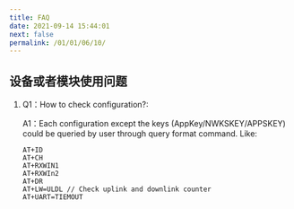 ```yaml
---
title: FAQ
date: 2021-09-14 15:44:01
next: false
permalink: /01/01/06/10/
---
```

## 设备或者模块使用问题

1. Q1：How to check configuration?:

   A1：Each configuration except the keys (AppKey/NWKSKEY/APPSKEY) could be queried by user through query format command. Like:

   ```
   AT+ID
   AT+CH
   AT+RXWIN1
   AT+RXWIn2
   AT+DR
   AT+LW=ULDL // Check uplink and downlink counter
   AT+UART=TIEMOUT
   ```


